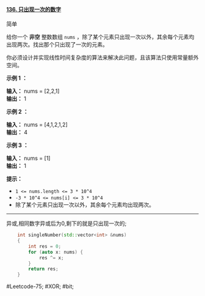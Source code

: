 #### [136. 只出现一次的数字](https://leetcode.cn/problems/single-number/)

简单

给你一个 **非空** 整数数组 `nums` ，除了某个元素只出现一次以外，其余每个元素均出现两次。找出那个只出现了一次的元素。

你必须设计并实现线性时间复杂度的算法来解决此问题，且该算法只使用常量额外空间。

**示例 1 ：**

**输入：** nums = [2,2,1]  
**输出：** 1

**示例 2 ：**

**输入：** nums = [4,1,2,1,2]  
**输出：** 4

**示例 3 ：**

**输入：** nums = [1]  
**输出：** 1

**提示：**

- `1 <= nums.length <= 3 * 10^4`
- `-3 * 10^4 <= nums[i] <= 3 * 10^4`
- 除了某个元素只出现一次以外，其余每个元素均出现两次。
---- ----
异或,相同数字异或后为0,剩下的就是只出现一次的;
```cpp
    int singleNumber(std::vector<int> &nums)
    {
        int res = 0;
        for (auto x: nums) {
            res ^= x;
        }
        return res;
    }
```
#Leetcode-75; #XOR; #bit;
